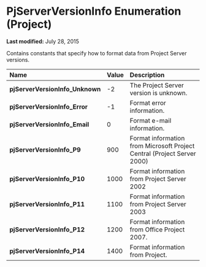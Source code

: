 
# PjServerVersionInfo Enumeration (Project)

 **Last modified:** July 28, 2015

Contains constants that specify how to format data from Project Server versions.


|**Name**|**Value**|**Description**|
|:-----|:-----|:-----|
| **pjServerVersionInfo_Unknown**|-2|The Project Server version is unknown.|
| **pjServerVersionInfo_Error**|-1|Format error information.|
| **pjServerVersionInfo_Email**|0|Format e-mail information.|
| **pjServerVersionInfo_P9**|900|Format information from Microsoft Project Central (Project Server 2000)|
| **pjServerVersionInfo_P10**|1000|Format information from Project Server 2002|
| **pjServerVersionInfo_P11**|1100|Format information from Project Server 2003|
| **pjServerVersionInfo_P12**|1200|Format information from Office Project 2007.|
| **pjServerVersionInfo_P14**|1400|Format information from Project.|
